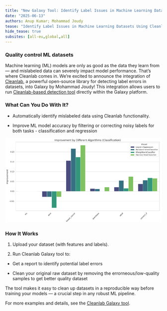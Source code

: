 ```yaml
---
title: "New Galaxy Tool: Identify Label Issues in Machine Learning Datasets Using Cleanlab"
date: "2025-06-13"
authors: Anup Kumar; Mohammad Joudy
tease: "Identify Label Issues in Machine Learning Datasets Using Cleanlab"
hide_tease: true
subsites: [all-eu,global,all]
---
```


### Quality control ML datasets

Machine learning (ML) models are only as good as the data they learn from — and mislabeled data can severely impact model performance. That’s where Cleanlab comes in. We’re excited to announce the integration of [Cleanlab](https://github.com/cleanlab/cleanlab), a powerful open-source library for detecting label errors in datasets, into Galaxy by Mohammad Joudy! This integration allows users to run [Cleanlab-based detection tool](https://usegalaxy.eu/?tool_id=toolshed.g2.bx.psu.edu%2Frepos%2Fbgruening%2Fcleanlab%2Fcleanlab_issue_handler%2F2.7.1%2Bgalaxy1.0&version=latest) directly within the Galaxy platform.

### What Can You Do With It?

- Automatically identify mislabeled data using Cleanlab functionality.

- Improve ML model accuracy by filtering or correcting noisy labels for both tasks - classification and regression

![cleanlab 1](./cleanlab_classification_improvements.png)

### How It Works

1. Upload your dataset (with features and labels).

2. Run Cleanlab Galaxy tool to:

  - Get a report to identify potential label errors 

  - Clean your original raw dataset by removing the errorneous/low-quality samples to get better quality dataset

The tool makes it easy to clean up datasets in a reproducible way before training your models — a crucial step in any robust ML pipeline.

For more examples and details, see the [Cleanlab Galaxy tool](https://usegalaxy.eu/?tool_id=toolshed.g2.bx.psu.edu%2Frepos%2Fbgruening%2Fcleanlab%2Fcleanlab_issue_handler%2F2.7.1%2Bgalaxy1.0&version=latest).